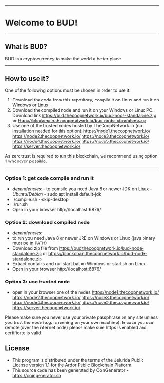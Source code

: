 ----
# Welcome to BUD! #


----
## What is BUD? ##
BUD is a cryptocurrency to make the world a better place.


----
## How to use it? ##
One of the following options must be chosen in order to use it:
1. Download the code from this repository, compile it on Linux and run it on Windows or Linux
2. Download the compiled node and run it on your Windows or Linux PC. Download link https://bud.thecoopnetwork.io/bud-node-standalone.zip or https://blockchain.thecoopnetwork.io/bud-node-standalone.zip
3. Use one of the trusted nodes hosted by TheCoopNetwork.io (no installation needed for this option): https://node1.thecoopnetwork.io/ https://node2.thecoopnetwork.io/ https://node3.thecoopnetwork.io/ https://node4.thecoopnetwork.io/ https://node5.thecoopnetwork.io/ https://server.thecoopnetwork.io/

As zero trust is required to run this blockchain, we recommend using option 1 whenever possible.


----
### Option 1: get code compile and run it ###
  - *dependencies*:
		- to compile you need Java 8 or newer JDK on Linux
			- *Ubuntu*/*Debian* - sudo apt install default-jdk
  - ./compile.sh --skip-desktop
  - ./run.sh
  - Open in your browser http://localhost:6876/

### Option 2: download compiled node  ###
  - *dependencies*:
  - to run you need Java 8 or newer JRE on Windows or Linux (java binary must be in PATH)
  - Download zip file from https://bud.thecoopnetwork.io/bud-node-standalone.zip or https://blockchain.thecoopnetwork.io/bud-node-standalone.zip
  - Extract contains and run start.bat on Windows or start.sh on Linux.
  - Open in your browser http://localhost:6876/
	
### Option 3: use trusted node  ###
   - open in your browser one of the nodes https://node1.thecoopnetwork.io/ https://node2.thecoopnetwork.io/ https://node3.thecoopnetwork.io/ https://node4.thecoopnetwork.io/ https://node5.thecoopnetwork.io/ https://server.thecoopnetwork.io/

Please make sure you never use your private passphrase on any site unless you trust the node (e.g. is running on your own machine).
In case you use remote (over the internet node) please make sure https is enabled and certificate is valid.


## License
* This program is distributed under the terms of the Jelurida Public License version 1.1 for the Ardor Public Blockchain Platform.
* This source code has been generated by CoinGenerator - https://coingenerator.sh
